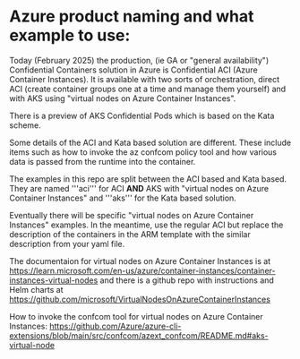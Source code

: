 # Azure product naming and what example to use:

Today (February 2025) the production, (ie GA or "general availability") Confidential Containers solution in Azure is Confidential ACI (Azure Container Instances). It is available with two sorts of orchestration, direct ACI (create container groups one at a time and manage them yourself) and with AKS using "virtual nodes on Azure Container Instances".

There is a preview of AKS Confidential Pods which is based on the Kata scheme.

Some details of the ACI and Kata based solution are different. These include items such as how to invoke the az confcom policy tool and how various data is passed from the runtime into the container.

The examples in this repo are split between the ACI based and Kata based. They are named '''aci''' for ACI **AND** AKS with "virtual nodes on Azure Container Instances" and '''aks''' for the Kata based solution.

Eventually there will be specific "virtual nodes on Azure Container Instances" examples. In the meantime, use the regular ACI but replace the description of the containers in the ARM template with the similar description from your yaml file.

The documentaion for virtual nodes on Azure Container Instances is at https://learn.microsoft.com/en-us/azure/container-instances/container-instances-virtual-nodes and there is a github repo with instructions and Helm charts at https://github.com/microsoft/VirtualNodesOnAzureContainerInstances

How to invoke the confcom tool for virtual nodes on Azure Container Instances: https://github.com/Azure/azure-cli-extensions/blob/main/src/confcom/azext_confcom/README.md#aks-virtual-node
